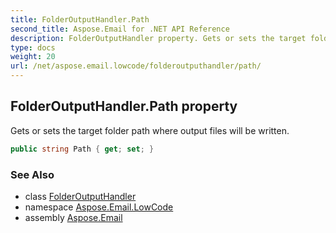 ```yaml
---
title: FolderOutputHandler.Path
second_title: Aspose.Email for .NET API Reference
description: FolderOutputHandler property. Gets or sets the target folder path where output files will be written
type: docs
weight: 20
url: /net/aspose.email.lowcode/folderoutputhandler/path/
---
```

## FolderOutputHandler.Path property

Gets or sets the target folder path where output files will be written.

```csharp
public string Path { get; set; }
```

### See Also

* class [FolderOutputHandler](../)
* namespace [Aspose.Email.LowCode](../../folderoutputhandler/)
* assembly [Aspose.Email](../../../)


